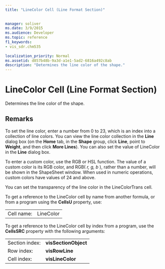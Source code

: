 ```yaml
---
title: "LineColor Cell (Line Format Section)"
 
 
manager: soliver
ms.date: 3/9/2015
ms.audience: Developer
ms.topic: reference
f1_keywords:
- vis_sdr.chm535
 
localization_priority: Normal
ms.assetid: d857b48b-9a3d-a1e1-5ad2-6816a492c8ab
description: "Determines the line color of the shape."
---
```


# LineColor Cell (Line Format Section)

Determines the line color of the shape.
  
## Remarks

To set the line color, enter a number from 0 to 23, which is an index into a collection of line colors. You can view the line color collection in the **Line** dialog box (on the **Home** tab, in the **Shape** group, click **Line**, point to **Weight**, and then click **More Lines**). You can also set the value of LineColor in the **Line** dialog box. 
  
To enter a custom color, use the RGB or HSL function. The value of a custom color is its RGB color, and RGB( *r, g, b*  ), rather than a number, will be shown in the ShapeSheet window. When used in numeric operations, custom colors have values of 24 and above. 
  
You can set the transparency of the line color in the LineColorTrans cell.
  
To get a reference to the LineColor cell by name from another formula, or from a program using the **CellsU** property, use: 
  
|||
|:-----|:-----|
|Cell name:  <br/> |LineColor  <br/> |
   
To get a reference to the LineColor cell by index from a program, use the **CellsSRC** property with the following arguments: 
  
|||
|:-----|:-----|
|Section index:  <br/> |**visSectionObject** <br/> |
|Row index:  <br/> |**visRowLine** <br/> |
|Cell index:  <br/> |**visLineColor** <br/> |
   


